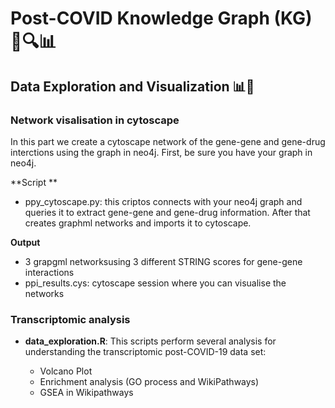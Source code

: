 # Post-COVID Knowledge Graph (KG) 🦠🔍📊

## Data Exploration and Visualization 📊👀

### Network visalisation in cytoscape
In this part we create a cytoscape network of the gene-gene and gene-drug interctions using the graph in neo4j. 
First, be sure you have your graph in neo4j.

**Script **
- ppy_cytoscape.py: this criptos connects with your neo4j graph and queries it to extract  gene-gene and gene-drug information. After that creates graphml networks and imports it to cytoscape.

**Output**
- 3 grapgml networksusing 3 different STRING scores for gene-gene interactions
- ppi_results.cys: cytoscape session where you can visualise the networks

### Transcriptomic analysis 

- **data_exploration.R**: This scripts perform several analysis for understanding the transcriptomic post-COVID-19 data set:
  
  - Volcano Plot
  - Enrichment analysis (GO process and WikiPathways)
  - GSEA in Wikipathways
